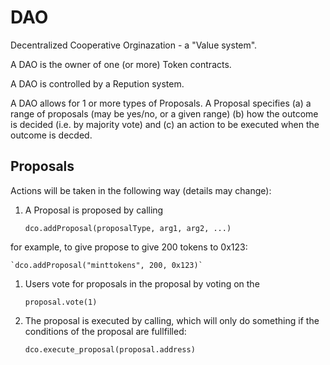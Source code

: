 
# DAO

Decentralized Cooperative Orginazation - a "Value system".

A DAO is the owner of one (or more) Token contracts.

A DAO is controlled by a Repution system.

A DAO allows for 1 or more types of Proposals. A Proposal specifies (a) a range of proposals (may be yes/no, or a given range) (b) how the outcome is decided (i.e. by majority vote) and (c) an action to be executed when the outcome is decded.


## Proposals

Actions will be taken in the following way (details may change):

1. A Proposal is proposed by calling 
   
    `dco.addProposal(proposalType, arg1, arg2, ...)`

  for example, to give propose to give 200 tokens to 0x123:

    `dco.addProposal("minttokens", 200, 0x123)`

1. Users vote for proposals in the proposal by voting on the 

    `proposal.vote(1)`

1. The proposal is executed by calling, which will only do something if the conditions of the proposal are fullfilled:

    `dco.execute_proposal(proposal.address)`


